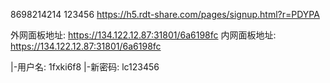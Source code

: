 8698214214
123456
https://h5.rdt-share.com/pages/signup.html?r=PDYPA




外网面板地址: https://134.122.12.87:31801/6a6198fc
内网面板地址: https://134.122.12.87:31801/6a6198fc


|-用户名: 1fxki6f8
|-新密码: lc123456